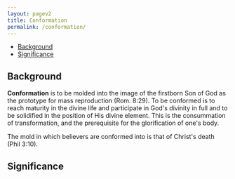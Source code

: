 ```yaml
---
layout: pagev2
title: Conformation
permalink: /conformation/
---
```

- [Background](#background)
- [Significance](#significance)

## Background

**Conformation** is to be molded into the image of the firstborn Son of God as the prototype for mass reproduction (Rom. 8:29). To be conformed is to reach maturity in the divine life and participate in God's divinity in full and to be solidified in the position of His divine element. This is the consummation of transformation, and the prerequisite for the glorification of one's body.

The mold in which believers are conformed into is that of Christ's death (Phil 3:10). 

## Significance
